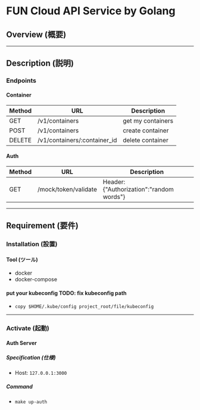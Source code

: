 # FUN Cloud API Service by Golang
## Overview (概要)

---
## Description (説明)
### Endpoints
#### Container
|Method|URL|Description|
|---|---|---|
|GET|/v1/containers|get my containers|
|POST|/v1/containers|create container|
|DELETE|/v1/containers/:container_id|delete container|
#### Auth
|Method|URL|Description|
|---|---|---|
|GET|/mock/token/validate|Header: {"Authorization":"random words"}|
---
## Requirement (要件)
### Installation (設置)
#### Tool (ツール)
- docker
- docker-compose
#### put your kubeconfig TODO: fix kubeconfig path
- `copy $HOME/.kube/config project_root/file/kubeconfig`
---
### Activate (起動)
#### Auth Server
##### Specification (仕様)
- Host: `127.0.0.1:3000`
##### Command
- `make up-auth`